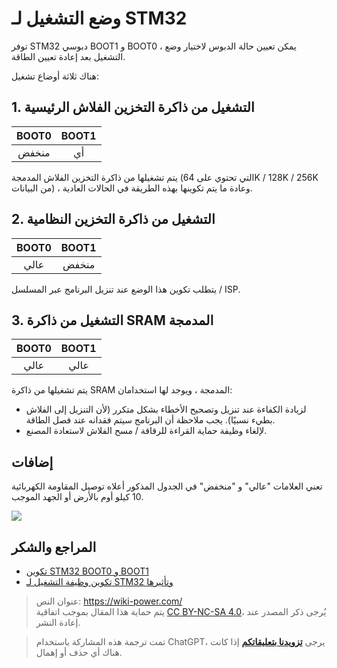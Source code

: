 # وضع التشغيل لـ STM32

توفر STM32 دبوسي BOOT1 و BOOT0 ، يمكن تعيين حالة الدبوس لاختيار وضع التشغيل بعد إعادة تعيين الطاقة.

هناك ثلاثة أوضاع تشغيل:

## 1. التشغيل من ذاكرة التخزين الفلاش الرئيسية

| BOOT0 | BOOT1 |
| :---: | :---: |
|  منخفض   |  أي   |

يتم تشغيلها من ذاكرة التخزين الفلاش المدمجة (التي تحتوي على 64K / 128K / 256K من البيانات) ، وعادة ما يتم تكوينها بهذه الطريقة في الحالات العادية.

## 2. التشغيل من ذاكرة التخزين النظامية

| BOOT0 | BOOT1 |
| :---: | :---: |
|  عالي   |  منخفض   |

يتطلب تكوين هذا الوضع عند تنزيل البرنامج عبر المسلسل / ISP.

## 3. التشغيل من ذاكرة SRAM المدمجة

| BOOT0 | BOOT1 |
| :---: | :---: |
|  عالي   |  عالي   |

يتم تشغيلها من ذاكرة SRAM المدمجة ، ويوجد لها استخدامان:

- لزيادة الكفاءة عند تنزيل وتصحيح الأخطاء بشكل متكرر (لأن التنزيل إلى الفلاش بطيء نسبيًا). يجب ملاحظة أن البرنامج سيتم فقدانه عند فصل الطاقة.
- لإلغاء وظيفة حماية القراءة للرقاقة / مسح الفلاش لاستعادة المصنع.

## إضافات

تعني العلامات "عالي" و "منخفض" في الجدول المذكور أعلاه توصيل المقاومة الكهربائية 10 كيلو أوم بالأرض أو الجهد الموجب.

![](https://wiki-media-1253965369.cos.ap-guangzhou.myqcloud.com/img/20200603134417.jpg)

## المراجع والشكر

- [تكوين STM32 BOOT0 و BOOT1](https://blog.csdn.net/Creative_Team/article/details/79315876)
- [تكوين وظيفة التشغيل لـ STM32 وتأثيرها](https://blog.csdn.net/weixin_34349320/article/details/86231081?utm_medium=distribute.pc_relevant.none-task-blog-BlogCommendFromMachineLearnPai2-1.nonecase&depth_1-utm_source=distribute.pc_relevant.none-task-blog-BlogCommendFromMachineLearnPai2-1.nonecase)

> عنوان النص: <https://wiki-power.com/>  
> يتم حماية هذا المقال بموجب اتفاقية [CC BY-NC-SA 4.0](https://creativecommons.org/licenses/by/4.0/deed.zh)، يُرجى ذكر المصدر عند إعادة النشر.

> تمت ترجمة هذه المشاركة باستخدام ChatGPT، يرجى [**تزويدنا بتعليقاتكم**](https://github.com/linyuxuanlin/Wiki_MkDocs/issues/new) إذا كانت هناك أي حذف أو إهمال.